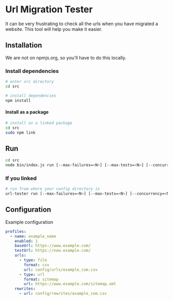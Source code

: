 # Url Migration Tester

It can be very frustrating to check all the urls when you have migrated a website. This tool will help you make it easier.

## Installation
We are not on npmjs.org, so you'll have to do this locally.

### Install dependencies
```bash
# enter src directory
cd src

# install dependencies
npm install
```

#### Install as a package
```bash
# install as a linked package
cd src
sudo npm link
```

## Run
```bash
cd src
node bin/index.js run [--max-failures=<N>] [--max-tests=<N>] [--concurrency=<N>] [-v|-vv|-vvv]
```

### If you linked
```bash
# run from where your config directory is
url-tester run [--max-failures=<N>] [--max-tests=<N>] [--concurrency=<N>] [-v|-vv|-vvv]
```

## Configuration
Example configuration
```yaml
profiles:
  - name: example_name
    enabled: 1
    baseUrl: https://www.example.com/
    testUrl: https://new.example.com/
    urls:
      - type: file
        format: csv
        url: config/urls/example_com.csv
      - type: url
        format: sitemap
        url: https://www.example.com/sitemap.xml
    rewrites:
      - url: config/rewrites/example_com.csv
```
